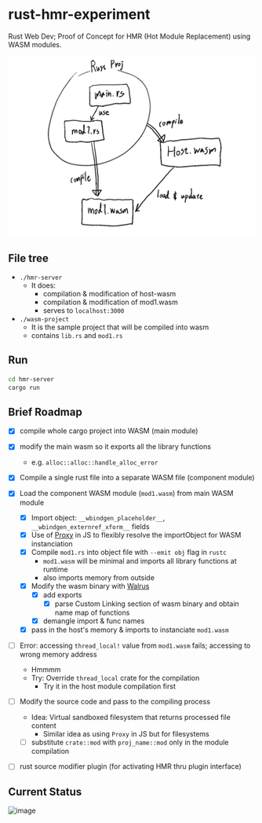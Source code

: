 # rust-hmr-experiment

Rust Web Dev;
Proof of Concept for HMR (Hot Module Replacement) using WASM modules.

![overview](./README_MEDIA/brief_overview.png)

## File tree
- `./hmr-server`
  - It does:
    - compilation & modification of host-wasm
    - compilation & modification of mod1.wasm
    - serves to `localhost:3000`
- `./wasm-project`
  - It is the sample project that will be compiled into wasm
  - contains `lib.rs` and `mod1.rs`

## Run
```sh
cd hmr-server
cargo run
```

## Brief Roadmap

- [x] compile whole cargo project into WASM (main module)
- [x] modify the main wasm so it exports all the library functions
  - e.g. `alloc::alloc::handle_alloc_error`
- [x] Compile a single rust file into a separate WASM file (component module)
- [x] Load the component WASM module (`mod1.wasm`) from main WASM module
  - [x] Import object: `__wbindgen_placeholder__`, `__wbindgen_externref_xform__` fields
  - [x] Use of [Proxy](https://developer.mozilla.org/en-US/docs/Web/JavaScript/Reference/Global_Objects/Proxy) in JS to flexibly resolve the importObject for WASM instanciation
  - [x] Compile `mod1.rs` into object file with `--emit obj` flag in `rustc`
    - `mod1.wasm` will be minimal and imports all library functions at runtime
    - also imports memory from outside
  - [x] Modify the wasm binary with [Walrus](https://github.com/rustwasm/walrus)
    - [x] add exports
      - [x] parse Custom Linking section of wasm binary and obtain name map of functions
    - [x] demangle import & func names
  - [x] pass in the host's memory & imports to instanciate `mod1.wasm`
- [ ] Error: accessing `thread_local!` value from `mod1.wasm` fails; accessing to wrong memory address
  - Hmmmm
  - Try: Override `thread_local` crate for the compilation
    - Try it in the host module compilation first
- [ ] Modify the source code and pass to the compiling process
  - Idea: Virtual sandboxed filesystem that returns processed file content
    - Similar idea as using `Proxy` in JS but for filesystems

  - [ ] substitute `crate::mod` with `proj_name::mod` only in the module compilation
- [ ] rust source modifier plugin (for activating HMR thru plugin interface)

## Current Status

![image](https://github.com/user-attachments/assets/6354ee3d-374c-45cb-810c-8dadd8e12836)
